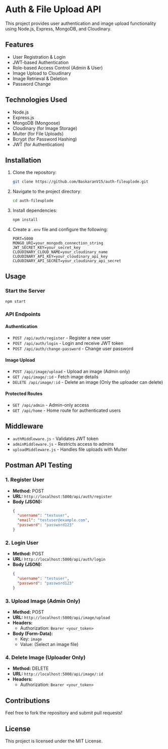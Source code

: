 # Auth & File Upload API

This project provides user authentication and image upload functionality using Node.js, Express, MongoDB, and Cloudinary.

## Features

- User Registration & Login
- JWT-based Authentication
- Role-based Access Control (Admin & User)
- Image Upload to Cloudinary
- Image Retrieval & Deletion
- Password Change

## Technologies Used

- Node.js
- Express.js
- MongoDB (Mongoose)
- Cloudinary (for Image Storage)
- Multer (for File Uploads)
- Bcrypt (for Password Hashing)
- JWT (for Authentication)

## Installation

1. Clone the repository:
   ```sh
   git clone https://github.com/BaskaranV15/auth-fileuplode.git
   ```
2. Navigate to the project directory:
   ```sh
   cd auth-fileuplode
   ```
3. Install dependencies:
   ```sh
   npm install
   ```
4. Create a `.env` file and configure the following:
   ```env
   PORT=5000
   MONGO_URI=your_mongodb_connection_string
   JWT_SECRET_KEY=your_secret_key
   CLOUDINARY_CLOUD_NAME=your_cloudinary_name
   CLOUDINARY_API_KEY=your_cloudinary_api_key
   CLOUDINARY_API_SECRET=your_cloudinary_api_secret
   ```

## Usage

### Start the Server

```sh
npm start
```

### API Endpoints

#### Authentication

- `POST /api/auth/register` - Register a new user
- `POST /api/auth/login` - Login and receive JWT token
- `POST /api/auth/change-password` - Change user password

#### Image Upload

- `POST /api/image/upload` - Upload an image (Admin only)
- `GET /api/image/:id` - Fetch image details
- `DELETE /api/image/:id` - Delete an image (Only the uploader can delete)

#### Protected Routes

- `GET /api/admin` - Admin-only access
- `GET /api/home` - Home route for authenticated users

## Middleware

- `authMiddleware.js` - Validates JWT token
- `adminMiddleware.js` - Restricts access to admins
- `uploadMiddleware.js` - Handles file uploads with Multer

## Postman API Testing

### 1. Register User

- **Method:** POST
- **URL:** `http://localhost:5000/api/auth/register`
- **Body (JSON):**
  ```json
  {
    "username": "testuser",
    "email": "testuser@example.com",
    "password": "password123"
  }
  ```

### 2. Login User

- **Method:** POST
- **URL:** `http://localhost:5000/api/auth/login`
- **Body (JSON):**
  ```json
  {
    "username": "testuser",
    "password": "password123"
  }
  ```

### 3. Upload Image (Admin Only)

- **Method:** POST
- **URL:** `http://localhost:5000/api/image/upload`
- **Headers:**
  - Authorization: `Bearer <your_token>`
- **Body (Form-Data):**
  - Key: `image`
  - Value: (Select an image file)

### 4. Delete Image (Uploader Only)

- **Method:** DELETE
- **URL:** `http://localhost:5000/api/image/:id`
- **Headers:**
  - Authorization: `Bearer <your_token>`

## Contributions

Feel free to fork the repository and submit pull requests!

## License

This project is licensed under the MIT License.

